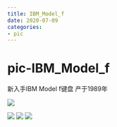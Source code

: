 ```yaml
---
title: IBM_Model_f 
date: 2020-07-09
categories: 
- pic 
---
```

# pic-IBM_Model_f

新入手IBM Model f键盘
产于1989年

![](https://cdn.jsdelivr.net/gh/nber1994/fu0k@master/uPic/20200709174901292_1089237143.png)

![](https://cdn.jsdelivr.net/gh/nber1994/fu0k@master/uPic/20200709174924370_1658055373.png)
![](https://cdn.jsdelivr.net/gh/nber1994/fu0k@master/uPic/20200709174940718_1188850539.png)
![](https://cdn.jsdelivr.net/gh/nber1994/fu0k@master/uPic/20200709174957991_823157285.png)
